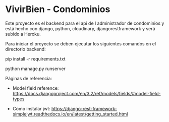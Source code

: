 # VivirBien - Condominios

Este proyecto es el backend para el api de l administrador de condominios y está hecho con django, python, cloudinary, djangorestframework y será subido a Heroku.

Para iniciar el proyecto se deben ejecutar los siguientes comandos en el directorio backend:

pip install -r requirements.txt

python manage.py runserver

Páginas de referencia:

* Model field reference: https://docs.djangoproject.com/en/3.2/ref/models/fields/#model-field-types

*  Como instalar jwt: https://django-rest-framework-simplejwt.readthedocs.io/en/latest/getting_started.html